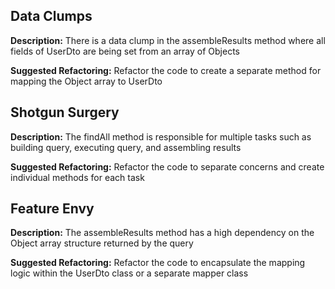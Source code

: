 ## Data Clumps

**Description:** There is a data clump in the assembleResults method where all fields of UserDto are being set from an array of Objects

**Suggested Refactoring:** Refactor the code to create a separate method for mapping the Object array to UserDto

## Shotgun Surgery

**Description:** The findAll method is responsible for multiple tasks such as building query, executing query, and assembling results

**Suggested Refactoring:** Refactor the code to separate concerns and create individual methods for each task

## Feature Envy

**Description:** The assembleResults method has a high dependency on the Object array structure returned by the query

**Suggested Refactoring:** Refactor the code to encapsulate the mapping logic within the UserDto class or a separate mapper class

